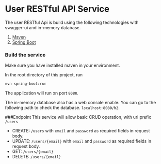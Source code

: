User RESTful API Service
==================

The user RESTful Api is build using the following technologies with swagger-ui and in-memory database. 

1. [Maven](https://maven.apache.org/)
1. [Spring Boot](https://spring.io/projects/spring-boot)

### Build the service
Make sure you have installed maven in your environment. 

In the root directory of this project, run
```bash
mvn spring-boot:run
```
The application will run on port `8080`.

The in-memory database also has a web console enable. You can go to the following path to check the database.
`localhost:8080/h2`.

###Endpoint
This service will allow basic CRUD operation, with uri prefix `/users`

* CREATE: `/users` with `email` and `password` as required fields in request body.
* UPDATE: `/users/{email}` with `email` and `password` as required fields in request body.
* GET: `/users/{email}`
* DELETE: `/users/{email}` 